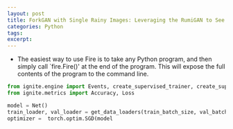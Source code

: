 ```yaml
---
layout: post
title: ForkGAN with Single Rainy Images: Leveraging the RumiGAN to See into the Rainy Night
categories: Python
tags: 
excerpt: 
---
```


* The easiest way to use Fire is to take any Python program, and then simply call `fire.Fire()' at the end of the  program. This will expose the full contents of the program to the command line.

 
 

 
```python
from ignite.engine import Events, create_supervised_trainer, create_supervised_evaluator
from ignite.metrics import Accuracy, Loss

model = Net()
train_loader, val_loader = get_data_loaders(train_batch_size, val_batch_size)
optimizer =  torch.optim.SGD(model
 ```
